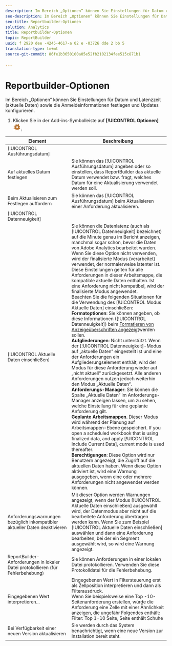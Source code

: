 ```yaml
---
description: Im Bereich „Optionen“ können Sie Einstellungen für Datum und Latenzzeit (aktuelle Daten) sowie die Anmeldeinformationen festlegen und Updates konfigurieren.
seo-description: Im Bereich „Optionen“ können Sie Einstellungen für Datum und Latenzzeit (aktuelle Daten) sowie die Anmeldeinformationen festlegen und Updates konfigurieren.
seo-title: Reportbuilder-Optionen
solution: Analytics
title: Reportbuilder-Optionen
topic: ReportBuilder
uuid: f 2920 dee -4245-4617-a 02 e -03726 dde 2 bb 5
translation-type: tm+mt
source-git-commit: 86fe1b3650100a05e52fb2102134fee515c871b1

---
```



# Reportbuilder-Optionen

Im Bereich „Optionen“ können Sie Einstellungen für Datum und Latenzzeit (aktuelle Daten) sowie die Anmeldeinformationen festlegen und Updates konfigurieren.

1. Klicken Sie in der Add-ins-Symbolleiste auf **[!UICONTROL Optionen]** ![](assets/options_icon.png):

| Element | Beschreibung |
|--- |--- |
| [!UICONTROL Ausführungsdatum] |  |
| Auf aktuelles Datum festlegen | Sie können das [!UICONTROL Ausführungsdatum] angeben oder so einstellen, dass ReportBuilder das aktuelle Datum verwendet bzw. fragt, welches Datum für eine Aktualisierung verwendet werden soll. |
| Beim Aktualisieren zum Festlegen auffordern | Sie können das [!UICONTROL Ausführungsdatum] beim Aktualisieren einer Anforderung aktualisieren. |
| [!UICONTROL Datenneuigkeit] |  |
| [!UICONTROL Aktuelle Daten einschließen] | Sie können die Datenlatenz (auch als [!UICONTROL Datenneuigkeit] bezeichnet) auf die Minute genau im Bericht anzeigen, manchmal sogar schon, bevor die Daten von Adobe Analytics bearbeitet wurden.<br>Wenn Sie diese Option nicht verwenden, wird der finalisierte Modus (verarbeitet) verwendet, der normalerweise latenter [](https://marketing.adobe.com/resources/help/en_US/reference/index.html?f=data_latency)ist.<br>Diese Einstellungen gelten für alle Anforderungen in dieser Arbeitsmappe, die kompatible aktuelle Daten enthalten. Ist eine Anforderung nicht kompatibel, wird der finalisierte Modus angewendet.<br>Beachten Sie die folgenden Situationen für die Verwendung des [!UICONTROL Modus Aktuelle Daten] einschließen:<br>**Formatoptionen**: Sie können angeben, ob diese Informationen ([!UICONTROL Datenneuigkeit]) beim [Formatieren von Anzeigeüberschriften angezeigt](../../analyze/report-builder/layout/t-format-display-headers.md)werden sollen.<br>**Aufgliederungen**: Nicht unterstützt. Wenn der [!UICONTROL Datenneuigkeit]-Modus auf „aktuelle Daten“ eingestellt ist und eine der Anforderungen ein Aufgliederungselement enthält, wird der Modus für diese Anforderung wieder auf „nicht aktuell“ zurückgesetzt. Alle anderen Anforderungen nutzen jedoch weiterhin den Modus „Aktuelle Daten“.<br>**Anforderungs-Manager**: Sie können die Spalte „Aktuelle Daten“ im Anforderungs-Manager anzeigen lassen, um zu sehen, welche Einstellung für eine geplante Anforderung gilt.<br>**Geplante Arbeitsmappen**. Dieser Modus wird während der Planung auf Arbeitsmappen-Ebene gespeichert. If you open a scheduled workbook that is using finalized data, and apply [!UICONTROL Include Current Data], current mode is used thereafter.<br>**Berechtigungen**: Diese Option wird nur Benutzern angezeigt, die Zugriff auf die aktuellen Daten haben.  Wenn diese Option aktiviert ist, wird eine Warnung ausgegeben, wenn eine oder mehrere Anforderungen nicht angewendet werden können. |
| Anforderungswarnungen bezüglich inkompatibler aktueller Daten deaktivieren | Mit dieser Option werden Warnungen angezeigt, wenn der Modus [!UICONTROL Aktuelle Daten einschließen] ausgewählt wird, der Datenmodus aber nicht auf die bearbeitete Anforderung übertragen werden kann.  Wenn Sie zum Beispiel [!UICONTROL Aktuelle Daten einschließen] auswählen und dann eine Anforderung bearbeiten, bei der ein Segment ausgewählt wird, so wird eine Warnung angezeigt. |
| ReportBuilder-Anforderungen in lokaler Datei protokollieren (für Fehlerbehebung) | Sie können Anforderungen in einer lokalen Datei protokollieren. Verwenden Sie diese Protokolldatei für die Fehlerbehebung. |
| Eingegebenen Wert interpretieren... | Eingegebenen Wert in Filtersteuerung erst als Zellposition interpretieren und dann als Filterausdruck.<br>Wenn Sie beispielsweise eine Top -10-Seitenanforderung erstellen, würde die Anforderung eine Zelle mit einer Ähnlichkeit anzeigen, die ungefähr Folgendes enthält: Filter: Top 1-10 Seite, Seite enthält Schuhe |
| Bei Verfügbarkeit einer neuen Version aktualisieren | Sie werden durch das System benachrichtigt, wenn eine neue Version zur Installation bereit steht. |
